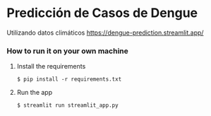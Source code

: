 # Predicción de Casos de Dengue

Utilizando datos climáticos
https://dengue-prediction.streamlit.app/

### How to run it on your own machine

1. Install the requirements

   ```
   $ pip install -r requirements.txt
   ```

2. Run the app

   ```
   $ streamlit run streamlit_app.py
   ```

